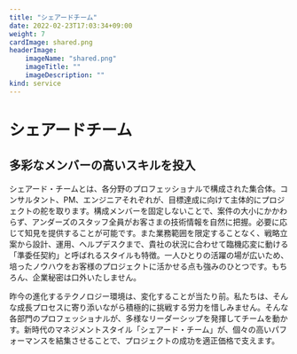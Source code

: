 ```yaml
---
title: "シェアードチーム"
date: 2022-02-23T17:03:34+09:00
weight: 7
cardImage: shared.png
headerImage:
    imageName: "shared.png"
    imageTitle: ""
    imageDescription: ""
kind: service
---
```


# シェアードチーム  

## 多彩なメンバーの高いスキルを投入

シェアード・チームとは、各分野のプロフェッショナルで構成された集合体。コンサルタント、PM、エンジニアそれぞれが、目標達成に向けて主体的にプロジェクトの舵を取ります。構成メンバーを固定しないことで、案件の大小にかかわらず、アンダーズのスタッフ全員がお客さまの技術情報を自然に把握。必要に応じて知見を提供することが可能です。また業務範囲を限定することなく、戦略立案から設計、運用、ヘルプデスクまで、貴社の状況に合わせて臨機応変に動ける「準委任契約」と呼ばれるスタイルも特徴。一人ひとりの活躍の場が広いため、培ったノウハウをお客様のプロジェクトに活かせる点も強みのひとつです。もちろん、企業秘密は口外いたしません。

昨今の進化するテクノロジー環境は、変化することが当たり前。私たちは、そんな成長プロセスに寄り添いながら積極的に挑戦する労力を惜しみません。そんな各部門のプロフェッショナルが、多様なリーダーシップを発揮してチームを動かす。新時代のマネジメントスタイル「シェアード・チーム」が、個々の高いパフォーマンスを結集させることで、プロジェクトの成功を適正価格で支えます。

